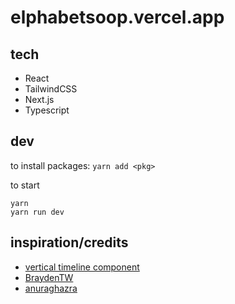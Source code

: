 # elphabetsoop.vercel.app

## tech
- React
- TailwindCSS
- Next.js
- Typescript

## dev
to install packages: `yarn add <pkg>`

to start
```
yarn
yarn run dev
```
## inspiration/credits
- [vertical timeline component](https://github.com/stephane-monnot/react-vertical-timeline)
- [BraydenTW](https://braydentw.io/)
- [anuraghazra](https://anuraghazra.dev/)
